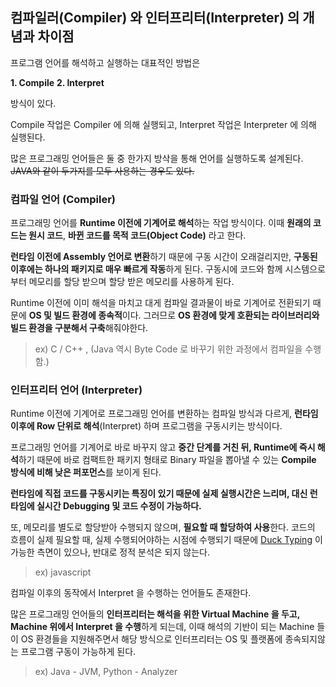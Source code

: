 ## 컴파일러(Compiler) 와 인터프리터(Interpreter) 의 개념과 차이점

프로그램 언어를 해석하고 실행하는 대표적인 방법은

**1. Compile**
**2. Interpret**

방식이 있다.

Compile 작업은 Compiler 에 의해 실행되고, Interpret 작업은 Interpreter 에 의해 실행된다.

많은 프로그래밍 언어들은 둘 중 한가지 방삭을 통해 언어를 실행하도록 설계된다.
~~JAVA와 같이 두가지를 모두 사용하는 경우도 있다.~~

### 컴파일 언어 (Compiler)

프로그래밍 언어를 **Runtime 이전에 기계어로 해석**하는 작업 방식이다.
이때 **원래의 코드는 원시 코드**, **바뀐 코드를 목적 코드(Object Code)** 라고 한다.

**런타임 이전에 Assembly 언어로 변환**하기 때문에 구동 시간이 오래걸리지만, **구동된 이후에는 하나의 패키지로 매우 빠르게 작동**하게 된다.
구동시에 코드와 함께 시스템으로부터 메모리를 할당 받으며 할당 받은 메모리를 사용하게 된다.

Runtime 이전에 이미 해석을 마치고 대게 컴파일 결과물이 바로 기계어로 전환되기 때문에 **OS 및 빌드 환경에 종속적**이다.
그러므로 **OS 환경에 맞게 호환되는 라이브러리와 빌드 환경을 구분해서 구축**해줘야한다.

> ex) C / C++ , (Java 역시 Byte Code 로 바꾸기 위한 과정에서 컴파일을 수행함.)

### 인터프리터 언어 (Interpreter)

Runtime 이전에 기계어로 프로그래밍 언어를 변환하는 컴파일 방식과 다르게, **런타임 이후에 Row 단위로 해석**(Interpret) 하며 프로그램을 구동시키는 방식이다.

프로그래밍 언어를 기계어로 바로 바꾸지 않고 **중간 단계를 거친 뒤, Runtime에 즉시 해석**하기 때문에 바로 컴팩트한 패키지 형태로 Binary 파일을 뽑아낼 수 있는 **Compile 방식에 비해 낮은 퍼포먼스**를 보이게 된다.

**런타임에 직접 코드를 구동시키는 특징이 있기 때문에 실제 실행시간은 느리며, 대신 런타임에 실시간 Debugging 및 코드 수정이 가능하다.**

또, 메모리를 별도로 할당받아 수행되지 않으며, **필요할 때 할당하여 사용**한다.
코드의 흐름이 실제 필요할 때, 실제 수행되어야하는 시점에 수행되기 때문에 <a href="https://ko.wikipedia.org/wiki/%EB%8D%95_%ED%83%80%EC%9D%B4%ED%95%91">Duck Typing</a> 이 가능한 측면이 있으나, 반대로 정적 분석은 되지 않는다.

> ex) javascript

컴파일 이후의 동작에서 Interpret 을 수행하는 언어들도 존재한다.

많은 프로그래밍 언어들의 **인터프리터는 해석을 위한 Virtual Machine 을 두고, Machine 위에서 Interpret 을 수행**하게 되는데, 이때 해석의 기반이 되는 Machine 들이 OS 환경들을 지원해주면서 해당 방식으로 인터프리터는 OS 및 플랫폼에 종속되지않는 프로그램 구동이 가능하게 된다.

> ex) Java - JVM, Python - Analyzer
